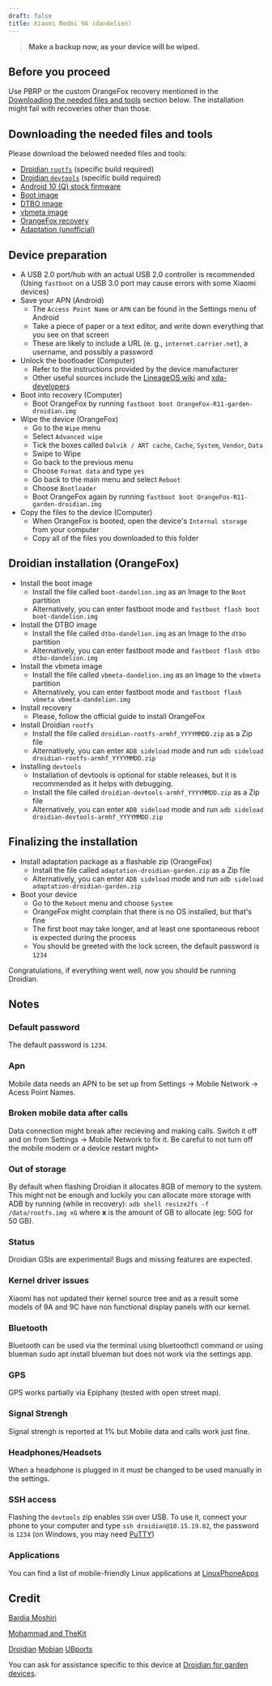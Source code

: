 ```yaml
---
draft: false
title: Xiaomi Redmi 9A (dandelion)
---
```

> **Make a backup now, as your device will be wiped.**
## Before you proceed
Use PBRP or the custom OrangeFox recovery mentioned in the [Downloading the needed files and tools](#downloading-the-needed-files-and-tools) section below. The installation might fail with recoveries other than those.

## Downloading the needed files and tools
Please download the belowed needed files and tools:
- [Droidian `rootfs`](https://github.com/droidian-images/droidian/releases) (specific build required)
- [Droidian `devtools`](https://github.com/droidian-images/droidian/releases) (specific build required)
- [Android 10 (Q) stock firmware](https://xiaomifirmwareupdater.com/archive/miui/dandelion/)
- [Boot image](https://github.com/droidian-mt6765/kernel-xiaomi-mt6765/releases/download/dandelion/boot-dandelion.img)
- [DTBO image](https://github.com/droidian-mt6765/kernel-xiaomi-mt6765/releases/download/dandelion/dtbo-dandelion.img)
- [vbmeta image](https://github.com/droidian-mt6765/kernel-xiaomi-mt6765/releases/download/dandelion/vbmeta-dandelion.img)
- [OrangeFox recovery](https://garden.bardia.tech/OrangeFox-R11-garden-droidian.img)
- [Adaptation (unofficial)](https://github.com/droidian-mt6765/adaptation-droidian-garden/releases/download/adaptation/adaptation-droidian-garden.zip)


## Device preparation
- A USB 2.0 port/hub with an actual USB 2.0 controller is recommended (Using `fastboot` on a USB 3.0 port may cause errors with some Xiaomi devices)
- Save your APN (Android)
    - The `Access Point Name` or `APN` can be found in the Settings menu of Android
    - Take a piece of paper or a text editor, and write down everything that you see on that screen
    - These are likely to include a URL (e. g., `internet.carrier.net`), a username, and possibly a password
- Unlock the bootloader (Computer)
    - Refer to the instructions provided by the device manufacturer
    - Other useful sources include the [LineageOS wiki](https://wiki.lineageos.org/devices/) and [xda-developers](https://www.xda-developers.com/search2/)
- Boot into recovery (Computer)
    - Boot OrangeFox by running `fastboot boot OrangeFox-R11-garden-droidian.img`
- Wipe the device (OrangeFox)
    - Go to the `Wipe` menu
    - Select `Advanced wipe`
    - Tick the boxes called `Dalvik / ART cache`, `Cache`, `System`, `Vendor`, `Data`
    - Swipe to Wipe
    - Go back to the previous menu
    - Choose `Format data` and type `yes`
    - Go back to the main menu and select `Reboot`
    - Choose `Bootloader`
    - Boot OrangeFox again by running `fastboot boot OrangeFox-R11-garden-droidian.img`
- Copy the files to the device  (Computer)
    - When OrangeFox is booted, open the device's `Internal storage` from your computer
    - Copy all of the files you downloaded to this folder

## Droidian installation (OrangeFox)
- Install the boot image
    - Install the file called `boot-dandelion.img` as an Image to the `Boot` partition
    - Alternatively, you can enter fastboot mode and `fastboot flash boot boot-dandelion.img`
- Install the DTBO image
    - Install the file called `dtbo-dandelion.img` as an Image to the `dtbo` partition
    - Alternatively, you can enter fastboot mode and `fastboot flash dtbo dtbo-dandelion.img`
- Install the vbmeta image
    - Install the file called `vbmeta-dandelion.img` as an Image to the `vbmeta` partition
    - Alternatively, you can enter fastboot mode and `fastboot flash vbmeta vbmeta-dandelion.img`
- Install recovery
    - Please, follow the official guide to install OrangeFox
- Install Droidian `rootfs`
    - Install the file called `droidian-rootfs-armhf_YYYYMMDD.zip` as a Zip file
    - Alternatively, you can enter `ADB sideload` mode and run `adb sideload droidian-rootfs-armhf_YYYYMMDD.zip`
- Installing `devtools`
    - Installation of devtools is optional for stable releases, but it is recommended as it helps with debugging.
    - Install the file called `droidian-devtools-armhf_YYYYMMDD.zip` as a Zip file
    - Alternatively, you can enter `ADB sideload` mode and run `adb sideload droidian-devtools-armhf_YYYYMMDD.zip`

## Finalizing the installation
- Install adaptation package as a flashable zip (OrangeFox)
    - Install the file called `adaptation-droidian-garden.zip` as a Zip file
    - Alternatively, you can enter `ADB sideload` mode and run `adb sideload adaptation-droidian-garden.zip`
- Boot your device
    - Go to the `Reboot` menu and choose `System`
    - OrangeFox might complain that there is no OS installed, but that's fine
    - The first boot may take longer, and at least one spontaneous reboot is expected during the process
    - You should be greeted with the lock screen, the default password is `1234`

Congratulations, if everything went well, now you should be running Droidian.

## Notes
### Default password
The default password is `1234`.

### Apn
Mobile data needs an APN to be set up from Settings -> Mobile Network -> Acess Point Names.

### Broken mobile data after calls
Data connection might break after recieving and making calls. Switch it off and on from Settings -> Mobile Network to fix it. Be careful to not turn off the mobile modem or a device restart might>

### Out of storage
By default when flashing Droidian it allocates 8GB of memory to the system. This might not be enough and luckily you can allocate more storage with ADB by running (while in recovery): `adb shell resize2fs -f /data/rootfs.img xG` where __x__ is the amount of GB to allocate (eg: 50G for 50 GB).

### Status
Droidian GSIs are experimental! Bugs and missing features are expected.

### Kernel driver issues
Xiaomi has not updated their kernel source tree and as a result some models of 9A and 9C have non functional display panels with our kernel.

### Bluetooth
Bluetooth can be used via the terminal using bluetoothctl command or using blueman sudo apt install blueman but does not work via the settings app.

### GPS
GPS works partially via Epiphany (tested with open street map).

### Signal Strengh
Signal strengh is reported at 1% but Mobile data and calls work just fine.

### Headphones/Headsets
When a headphone is plugged in it must be changed to be used manually in the settings.

### SSH access
Flashing the `devtools` zip enables `SSH` over USB. To use it, connect your phone to your computer and type `ssh droidian@10.15.19.82`, the password is `1234` (on Windows, you may need [PuTTY](https://www.chiark.greenend.org.uk/~sgtatham/putty/))

### Applications
You can find a list of mobile-friendly Linux applications at [LinuxPhoneApps](https://linuxphoneapps.org/)

## Credit
[Bardia Moshiri](https://bardia.tech)

[Mohammad and TheKit](https://gitlab.com/ubports/porting/community-ports/android10/xiaomi-redmi-9c)

[Droidian](http://droidian.org/) [Mobian](https://mobian-project.org/) [UBports](https://ubuntu-touch.io/)

You can ask for assistance specific to this device at [Droidian for garden devices](https://t.me/ut_angelica).


